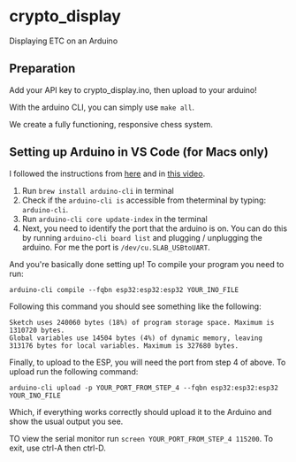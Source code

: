 # crypto_display
Displaying ETC on an Arduino

## Preparation
Add your API key to crypto_display.ino, then upload to your arduino!

With the arduino CLI, you can simply use ```make all```.

We create a fully functioning, responsive chess system.

## Setting up Arduino in VS Code (for Macs only)

I followed the instructions from [here](https://create.arduino.cc/projecthub/B45i/getting-started-with-arduino-cli-7652a5) and in [this video](https://www.youtube.com/watch?v=J-qGn1eEidA).

1. Run ```brew install arduino-cli``` in terminal
2. Check if the ```arduino-cli is``` accessible from theterminal by typing: ```arduino-cli```.
3. Run ```arduino-cli core update-index``` in the terminal
4. Next, you need to identify the port that the arduino is on. You can do this by running ```arduino-cli board list``` and plugging / unplugging the arduino. For me the port is ```/dev/cu.SLAB_USBtoUART```.

And you're basically done setting up! To compile your program you need to run:

```arduino-cli compile --fqbn esp32:esp32:esp32 YOUR_INO_FILE```

Following this command you should see something like the following:

```
Sketch uses 240060 bytes (18%) of program storage space. Maximum is 1310720 bytes.
Global variables use 14504 bytes (4%) of dynamic memory, leaving 313176 bytes for local variables. Maximum is 327680 bytes.
```

Finally, to upload to the ESP, you will need the port from step 4 of above. To upload run the following command:

```arduino-cli upload -p YOUR_PORT_FROM_STEP_4 --fqbn esp32:esp32:esp32 YOUR_INO_FILE```

Which, if everything works correctly should upload it to the Arduino and show the usual output you see.

TO view the serial monitor run ```screen YOUR_PORT_FROM_STEP_4 115200```. To exit, use ctrl-A then ctrl-D.


